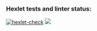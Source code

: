 ### Hexlet tests and linter status:
[![hexlet-check](https://github.com/leshayurovskikh/java-project-71/actions/workflows/hexlet-check.yml/badge.svg)](https://github.com/leshayurovskikh/java-project-71/actions/workflows/hexlet-check.yml)
<a href="https://codeclimate.com/github/leshayurovskikh/java-project-71/maintainability"><img src="https://api.codeclimate.com/v1/badges/a625931a22fc929f2c0b/maintainability" /></a>
